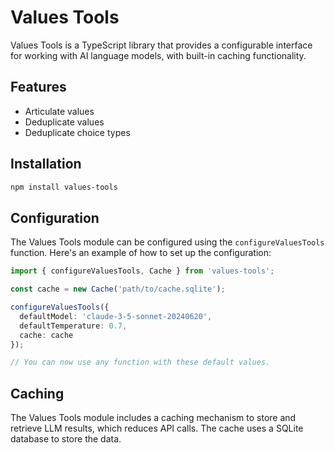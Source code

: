 # Values Tools

Values Tools is a TypeScript library that provides a configurable interface for working with AI language models, with built-in caching functionality.

## Features

- Articulate values
- Deduplicate values
- Deduplicate choice types

## Installation

```bash
npm install values-tools
```

## Configuration

The Values Tools module can be configured using the `configureValuesTools` function. Here's an example of how to set up the configuration:

```typescript
import { configureValuesTools, Cache } from 'values-tools';

const cache = new Cache('path/to/cache.sqlite');

configureValuesTools({
  defaultModel: 'claude-3-5-sonnet-20240620',
  defaultTemperature: 0.7,
  cache: cache
});

// You can now use any function with these default values.
```

## Caching

The Values Tools module includes a caching mechanism to store and retrieve LLM results, which reduces API calls. The cache uses a SQLite database to store the data.
